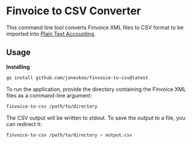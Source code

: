 # Finvoice to CSV Converter

This command line tool converts Finvoice XML files to CSV format to be imported
into [Plain Text Accounting](https://plaintextaccounting.org/).

## Usage

**Installing**

```sh
go install github.com/joneskoo/finvoice-to-csv@latest
```

To run the application, provide the directory containing the Finvoice XML files as a command-line argument:

```sh
finvoice-to-csv /path/to/directory
```

The CSV output will be written to stdout. To save the output to a file, you can redirect it:

```sh
finvoice-to-csv /path/to/directory > output.csv
```
